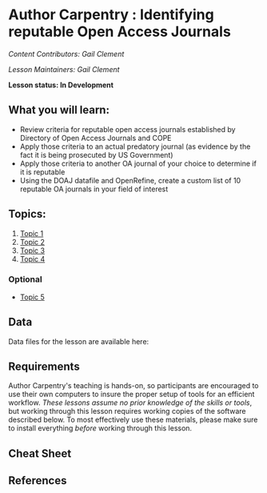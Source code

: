 Author Carpentry : Identifying reputable Open Access Journals
=======

*Content Contributors: Gail Clement*

*Lesson Maintainers: Gail Clement*

**Lesson status: In Development**

## What you will learn:
- Review criteria for reputable open access journals established by Directory
  of Open Access Journals and COPE
- Apply those criteria to an actual predatory  journal (as evidence by the fact
  it  is being prosecuted by US Government)
- Apply those criteria to another OA journal of your choice to determine if it
  is reputable
- Using the DOAJ datafile and OpenRefine, create a custom list of 10 reputable
  OA journals in your field of interest

## Topics:

1. [Topic 1](00-getting-started.html)
2. [Topic 2](01-working-with-openrefine.html)
3. [Topic 3](02-scripts.html)
4. [Topic 4](03-save-export.html)

### Optional
- [Topic 5](04-services.html)

## Data

Data files for the lesson are available here: 

## Requirements

Author Carpentry's teaching is hands-on, so participants are encouraged to use
their own computers to insure the proper setup of tools for an efficient
workflow.
*These lessons assume no prior knowledge of the skills or tools*, but working
through this lesson requires working copies of the software described below.
To most effectively use these materials, please make sure to install everything
*before* working through this lesson. 

## Cheat Sheet

## References

                   

